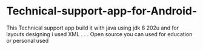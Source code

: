 # Technical-support-app-for-Android-
This Technical support app build it with java using jdk 8 202u and for layouts designing i used XML
.
.
. 
Open source you can used for education or personal used
